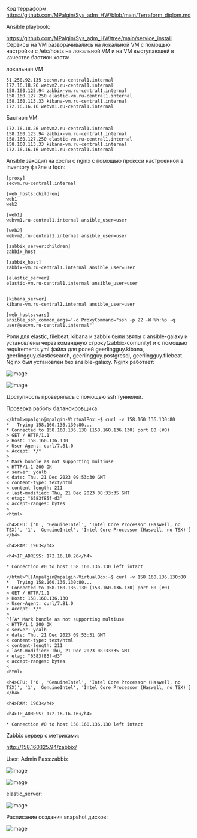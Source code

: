 Код терраформ:
https://github.com/MPalgin/Sys_adm_HW/blob/main/Terraform_diplom.md

Ansible playbook:

https://github.com/MPalgin/Sys_adm_HW/tree/main/service_install
Сервисы на VM разворачивались на локальной VM с помощью настройки с /etc/hosts на локальной VM и на VM выступающей в качестве бастион хоста:

локальная VM

```
51.250.92.135 secvm.ru-central1.internal
172.16.18.26 webvm2.ru-central1.internal
158.160.125.94 zabbix-vm.ru-central1.internal
158.160.127.250 elastic-vm.ru-central1.internal
158.160.113.33 kibana-vm.ru-central1.internal
172.16.16.16 webvm1.ru-central1.internal

```
Бастион VM:

```
172.16.18.26 webvm2.ru-central1.internal
158.160.125.94 zabbix-vm.ru-central1.internal
158.160.127.250 elastic-vm.ru-central1.internal
158.160.113.33 kibana-vm.ru-central1.internal
172.16.16.16 webvm1.ru-central1.internal

```

Ansible заходил на хосты с nginx с помощью проксси настроенной в inventory файле и fqdn:

```
[proxy]
secvm.ru-central1.internal

[web_hosts:children]
web1
web2

[web1]
webvm1.ru-central1.internal ansible_user=user

[web2]
webvm2.ru-central1.internal ansible_user=user

[zabbix_server:children]
zabbix_host

[zabbix_host]
zabbix-vm.ru-central1.internal ansible_user=user

[elastic_server]
elastic-vm.ru-central1.internal ansible_user=user


[kibana_server]
kibana-vm.ru-central1.internal ansible_user=user

[web_hosts:vars]
ansible_ssh_common_args='-o ProxyCommand="ssh -p 22 -W %h:%p -q user@secvm.ru-central1.internal"'
```
Роли для elastic, filebeat, kibana и zabbix были звяты с ansible-galaxy и установлены через командную строку(zabbix-comunity) и с помощью requirements.yml файла для ролей geerlingguy.kibana, geerlingguy.elasticsearch, geerlingguy.postgresql, geerlingguy.filebeat. Nginx был установлен без ansible-galaxy. Nginx работает:

![image](https://github.com/MPalgin/Sys_adm_HW/assets/121052923/543d65d3-8603-4b99-842b-c50a0b9bdf3c)

![image](https://github.com/MPalgin/Sys_adm_HW/assets/121052923/2752ae8f-c14c-4a1f-b787-a6b7e2fbdd66)

Доступность проверялась с помощью ssh туннелей.


Проверка работы балансировщика:


```
</html>mpalgin@mpalgin-VirtualBox:~$ curl -v 158.160.136.130:80
*   Trying 158.160.136.130:80...
* Connected to 158.160.136.130 (158.160.136.130) port 80 (#0)
> GET / HTTP/1.1
> Host: 158.160.136.130
> User-Agent: curl/7.81.0
> Accept: */*
> 
* Mark bundle as not supporting multiuse
< HTTP/1.1 200 OK
< server: ycalb
< date: Thu, 21 Dec 2023 09:53:30 GMT
< content-type: text/html
< content-length: 211
< last-modified: Thu, 21 Dec 2023 08:33:35 GMT
< etag: "6583f85f-d3"
< accept-ranges: bytes
< 
<html>

<h4>CPU: ['0', 'GenuineIntel', 'Intel Core Processor (Haswell, no TSX)', '1', 'GenuineIntel', 'Intel Core Processor (Haswell, no TSX)']</h4>

<h4>RAM: 1963</h4>

<h4>IP_ADRESS: 172.16.18.26</h4>

* Connection #0 to host 158.160.136.130 left intact
```

```
</html>^[[Ampalgin@mpalgin-VirtualBox:~$ curl -v 158.160.136.130:80
*   Trying 158.160.136.130:80...
* Connected to 158.160.136.130 (158.160.136.130) port 80 (#0)
> GET / HTTP/1.1
> Host: 158.160.136.130
> User-Agent: curl/7.81.0
> Accept: */*
> 
^[[A* Mark bundle as not supporting multiuse
< HTTP/1.1 200 OK
< server: ycalb
< date: Thu, 21 Dec 2023 09:53:31 GMT
< content-type: text/html
< content-length: 211
< last-modified: Thu, 21 Dec 2023 08:33:35 GMT
< etag: "6583f85f-d3"
< accept-ranges: bytes
< 
<html>

<h4>CPU: ['0', 'GenuineIntel', 'Intel Core Processor (Haswell, no TSX)', '1', 'GenuineIntel', 'Intel Core Processor (Haswell, no TSX)']</h4>

<h4>RAM: 1963</h4>

<h4>IP_ADRESS: 172.16.16.16</h4>

* Connection #0 to host 158.160.136.130 left intact

```
Zabbix сервер с метриками:

http://158.160.125.94/zabbix/

User: Admin
Pass:zabbix

![image](https://github.com/MPalgin/Sys_adm_HW/assets/121052923/53495121-ec3b-4480-b92b-4b1523153ada)

![image](https://github.com/MPalgin/Sys_adm_HW/assets/121052923/44f7f9f6-95e6-4ba1-b1cc-81b202d998c4)

elastic_server:

![image](https://github.com/MPalgin/Sys_adm_HW/assets/121052923/e6209dc8-f91e-4665-a2ea-04b3c067a1b8)

Расписание создания snapshot дисков:

![image](https://github.com/MPalgin/Sys_adm_HW/assets/121052923/4d809fc2-3aa4-4748-ab26-90622aba1027)





